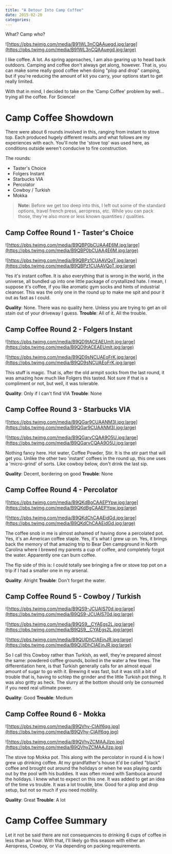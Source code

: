 ```yaml
---
title: "A Detour Into Camp Coffee"
date: 2015-02-20
categories: 
---
```


What? Camp who?

![https://pbs.twimg.com/media/B91WL3nCQAAuegd.jpg:large](https://pbs.twimg.com/media/B91WL3nCQAAuegd.jpg:large)

I like coffee. A lot. As spring approaches, I am also gearing up to head back outdoors. Camping and coffee don't always get along, however. That is, you can make some really good coffee when doing "plop and drop" camping, but if you're reducing the amount of kit you carry, your options start to get really limited.

With that in mind, I decided to take on the 'Camp Coffee' problem by well... trying all the coffee. For Science!

# Camp Coffee Showdown

There were about 6 rounds involved in this, ranging from instant to stove top. Each produced hugely different results and what follows are my experiences with each. You'll note the 'stove top' was used here, as conditions outside weren't conducive to fire construction.

The rounds:
- Taster's Choice
- Folgers Instant
- Starbucks VIA
- Percolator
- Cowboy / Turkish
- Mokka

>**Note:** Before we get too deep into this, I left out some of the standard options, travel french press, aeropress, etc. While you can pack those, they're also more or less known quantities / qualities.

## Camp Coffee Round 1 - Taster's Choice

![https://pbs.twimg.com/media/B9QBP0bCUAA4E6M.jpg:large](https://pbs.twimg.com/media/B9QBP0bCUAA4E6M.jpg:large)

![https://pbs.twimg.com/media/B9QBPz1CUAAVQoT.jpg:large](https://pbs.twimg.com/media/B9QBPz1CUAAVQoT.jpg:large)

Yes it's instant coffee. It is also everything that is wrong in the world, in the universe, all bundled up into one little package of crystallized hate. I mean, I suppose it's coffee, if you like aromatic gym socks and hints of industrial cleanser. This was the only one in the round up to make me spit and pour it out as fast as I could.

**Quality**: None. There was no quality here. Unless you are trying to get an oil stain out of your driveway I guess.
**Trouble**: All of it. All the trouble.

## Camp Coffee Round 2 - Folgers Instant

![https://pbs.twimg.com/media/B9QD9tACEAEUmlt.jpg:large](https://pbs.twimg.com/media/B9QD9tACEAEUmlt.jpg:large)

![https://pbs.twimg.com/media/B9QD9sNCUAEoFrK.jpg:large](https://pbs.twimg.com/media/B9QD9sNCUAEoFrK.jpg:large)

This stuff is magic. That is, after the old armpit socks from the last round, it was amazing how much like Folgers this tasted. Not sure if that is a compliment or not, but well, it was tolerable.

**Quality**: Only if I can't find VIA
**Trouble**: None

## Camp Coffee Round 3 - Starbucks VIA

![https://pbs.twimg.com/media/B9QGar9CUAANM3I.jpg:large](https://pbs.twimg.com/media/B9QGar9CUAANM3I.jpg:large)

![https://pbs.twimg.com/media/B9QGarvCQAA9O5U.jpg:large](https://pbs.twimg.com/media/B9QGarvCQAA9O5U.jpg:large)

Nothing fancy here. Hot water, Coffee Powder, Stir. It is the stir part that will get you. Unlike the other two 'instant' coffees in the round up, this one uses a 'micro-grind' of sorts. Like cowboy below, don't drink the last sip.

**Quality**: Decent, bordering on good
**Trouble**: None

## Camp Coffee Round 4 - Percolator

![https://pbs.twimg.com/media/B9QKdBgCAAEPYpw.jpg:large](https://pbs.twimg.com/media/B9QKdBgCAAEPYpw.jpg:large)

![https://pbs.twimg.com/media/B9QKdChCAAEidGd.jpg:large](https://pbs.twimg.com/media/B9QKdChCAAEidGd.jpg:large)

The coffee snob in me is almost ashamed of having done a percolated pot. Yes, it's an American coffee staple. Yes, it's what I grew up on. Yes, it brings back the memory of that amazing trip to Bear Den campground in North Carolina where I brewed my parents a cup of coffee, and completely forgot the water. Apparently one can burn coffee.

The flip side of this is: I could totally see bringing a fire or stove top pot on a trip if I had a smaller one in my arsenal.

**Quality**: Alright
**Trouble**: Don't forget the water.

## Camp Coffee Round 5 - Cowboy / Turkish

![https://pbs.twimg.com/media/B9QS9-JCUAIS70d.jpg:large](https://pbs.twimg.com/media/B9QS9-JCUAIS70d.jpg:large)

![https://pbs.twimg.com/media/B9QS9__CYAEgs2L.jpg:large](https://pbs.twimg.com/media/B9QS9__CYAEgs2L.jpg:large)

![https://pbs.twimg.com/media/B9QUlDhCIAEjnJR.jpg:large](https://pbs.twimg.com/media/B9QUlDhCIAEjnJR.jpg:large)

So I call this Cowboy rather than Turkish, as well, they're prepared almost the same: powdered coffee grounds, boiled in the water a few times. The differentiation here, is that Turkish generally calls for an almost equal amount of sugar to go with it. Brewing it was fast, but it was still a bit of trouble that is, having to schlep the grinder and the little Turkish pot thing. It was also gritty as heck. The slurry at the bottom should only be consumed if you need real ultimate power.

**Quality**: Good
**Trouble**: Medium

## Camp Coffee Round 6 - Mokka

![https://pbs.twimg.com/media/B9QVhy-CIAIf6qg.jpg](https://pbs.twimg.com/media/B9QVhy-CIAIf6qg.jpg)

![https://pbs.twimg.com/media/B9QVhyZCMAAJlzp.jpg](https://pbs.twimg.com/media/B9QVhyZCMAAJlzp.jpg)

The stove top Mokka pot. This along with the percolator in round 4 is how I grew up drinking coffee. At my grandfather's house it'd be called "black" coffee and brought out around the holidays or when he was playing cards out by the pool with his buddies. It was often mixed with Sambuca around the holidays. I knew what to expect on this one. It was added to get an idea of the time vs trouble. It was a lot trouble, btw. Good for a plop and drop setup, but not so much if you need mobility.

**Quality**: Great
**Trouble**: A lot

# Camp Coffee Summary

Let it not be said there are not consequences to drinking 6 cups of coffee in less than an hour. With that, I'll likely go this season with either an Aeropress, Cowboy, or Via depending on packing requirements.